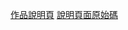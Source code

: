 <a href="https://alfo0924.github.io/pythonProjectMMLTradesDescription/">作品說明頁</a>
<a href="https://github.com/alfo0924/pythonProjectMMLTradesDescription">說明頁面原始碼</a>
